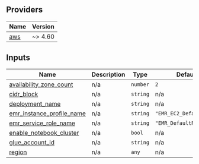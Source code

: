 <!-- BEGIN_TF_DOCS -->

## Providers

| Name | Version |
|------|---------|
| <a name="provider_aws"></a> [aws](#provider\_aws) | ~> 4.60 |
## Inputs

| Name | Description | Type | Default | Required |
|------|-------------|------|---------|:--------:|
| <a name="input_availability_zone_count"></a> [availability\_zone\_count](#input\_availability\_zone\_count) | n/a | `number` | `2` | no |
| <a name="input_cidr_block"></a> [cidr\_block](#input\_cidr\_block) | n/a | `string` | n/a | yes |
| <a name="input_deployment_name"></a> [deployment\_name](#input\_deployment\_name) | n/a | `string` | n/a | yes |
| <a name="input_emr_instance_profile_name"></a> [emr\_instance\_profile\_name](#input\_emr\_instance\_profile\_name) | n/a | `string` | `"EMR_EC2_DefaultRole"` | no |
| <a name="input_emr_service_role_name"></a> [emr\_service\_role\_name](#input\_emr\_service\_role\_name) | n/a | `string` | `"EMR_DefaultRole"` | no |
| <a name="input_enable_notebook_cluster"></a> [enable\_notebook\_cluster](#input\_enable\_notebook\_cluster) | n/a | `bool` | n/a | yes |
| <a name="input_glue_account_id"></a> [glue\_account\_id](#input\_glue\_account\_id) | n/a | `string` | n/a | yes |
| <a name="input_region"></a> [region](#input\_region) | n/a | `any` | n/a | yes |  
<!-- END_TF_DOCS -->